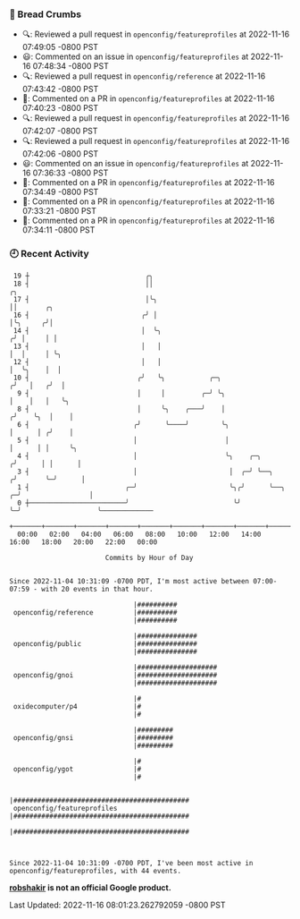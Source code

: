 ### 🍞 Bread Crumbs

 * 🔍: Reviewed a pull request in  `openconfig/featureprofiles` at 2022-11-16 07:49:05 -0800 PST
 * 😃: Commented on an issue in `openconfig/featureprofiles` at 2022-11-16 07:48:34 -0800 PST
 * 🔍: Reviewed a pull request in  `openconfig/reference` at 2022-11-16 07:43:42 -0800 PST
 * 💬: Commented on a PR in  `openconfig/featureprofiles` at 2022-11-16 07:40:23 -0800 PST
 * 🔍: Reviewed a pull request in  `openconfig/featureprofiles` at 2022-11-16 07:42:07 -0800 PST
 * 🔍: Reviewed a pull request in  `openconfig/featureprofiles` at 2022-11-16 07:42:06 -0800 PST
 * 😃: Commented on an issue in `openconfig/featureprofiles` at 2022-11-16 07:36:33 -0800 PST
 * 💬: Commented on a PR in  `openconfig/featureprofiles` at 2022-11-16 07:34:49 -0800 PST
 * 💬: Commented on a PR in  `openconfig/featureprofiles` at 2022-11-16 07:33:21 -0800 PST
 * 💬: Commented on a PR in  `openconfig/featureprofiles` at 2022-11-16 07:34:11 -0800 PST

### 🕘 Recent Activity
```
 19 ┼                             ╭╮
 18 ┤                             ││                                         ╭╮
 17 ┤                             │╰╮                                        ││       ╭╮
 16 ┤                            ╭╯ │                                        │╰╮     ╭╯│
 14 ┤                            │  ╰╮                                      ╭╯ │     │ │
 13 ┤                            │   │                                      │  │     │ ╰╮
 12 ┤                            │   │                                      │  ╰╮    │  │
 10 ┤                           ╭╯   ╰╮           ╭─╮                      ╭╯   │   ╭╯  │
  9 ┤                           │     │         ╭─╯ ╰╮                     │    │   │   ╰╮
  8 ┤                           │     ╰╮    ╭───╯    │                    ╭╯    ╰╮  │    │
  6 ┤                          ╭╯      ╰────╯        ╰╮                   │      │ ╭╯    │
  5 ┤                          │                      │                   │      │ │     ╰╮
  4 ┤                          │                      ╰╮    ╭─╮          ╭╯      │ │      │
  3 ┤                          │                       │  ╭─╯ ╰──╮      ╭╯       ╰─╯      │
  1 ┤                        ╭─╯                       ╰╮╭╯      ╰──╮ ╭─╯                 │
  0 ┼────────────────────────╯                          ╰╯          ╰─╯                   ╰─────────────
    +───────+───────+───────+───────+───────+───────+───────+───────+───────+───────+───────+───────+────
  00:00   02:00   04:00   06:00   08:00   10:00   12:00   14:00   16:00   18:00   20:00   22:00   00:00   

						Commits by Hour of Day


Since 2022-11-04 10:31:09 -0700 PDT, I'm most active between 07:00-07:59 - with 20 events in that hour.

```



```
                               |##########
 openconfig/reference          |##########
                               |##########

                               |###############
 openconfig/public             |###############
                               |###############

                               |####################
 openconfig/gnoi               |####################
                               |####################

                               |#
 oxidecomputer/p4              |#
                               |#

                               |#########
 openconfig/gnsi               |#########
                               |#########

                               |#
 openconfig/ygot               |#
                               |#

                               |############################################
 openconfig/featureprofiles    |############################################
                               |############################################



Since 2022-11-04 10:31:09 -0700 PDT, I've been most active in openconfig/featureprofiles, with 44 events.

```
**[robshakir](mailto:robjs@google.com) is not an official Google product.**  


Last Updated: 2022-11-16 08:01:23.262792059 -0800 PST

